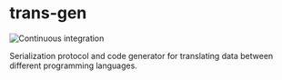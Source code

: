 # trans-gen

![Continuous integration](https://github.com/kuviman/trans-gen/workflows/Continuous%20integration/badge.svg)

Serialization protocol and code generator for translating data between different programming languages.
